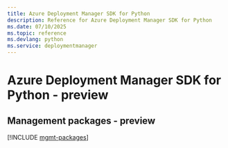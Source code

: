 ```yaml
---
title: Azure Deployment Manager SDK for Python
description: Reference for Azure Deployment Manager SDK for Python
ms.date: 07/10/2025
ms.topic: reference
ms.devlang: python
ms.service: deploymentmanager
---
```

# Azure Deployment Manager SDK for Python - preview

## Management packages - preview
[!INCLUDE [mgmt-packages](deployment-manager-mgmt-index.md)]